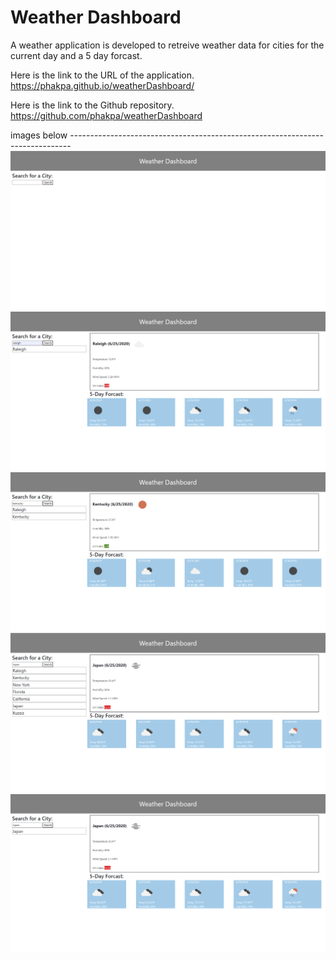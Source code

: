 # Weather Dashboard

A weather application is developed to retreive weather data for cities for the current day and a 5 day forcast.

Here is the link to the URL of the application. https://phakpa.github.io/weatherDashboard/

Here is the link to the Github repository. https://github.com/phakpa/weatherDashboard

images below ------------------------------------------------------------------------------
![](images/weatherDash1.PNG)
![](images/weatherDash2.PNG)
![](images/weatherDash3.PNG)
![](images/weatherDash4.PNG)
![](images/weatherDash5.PNG)
